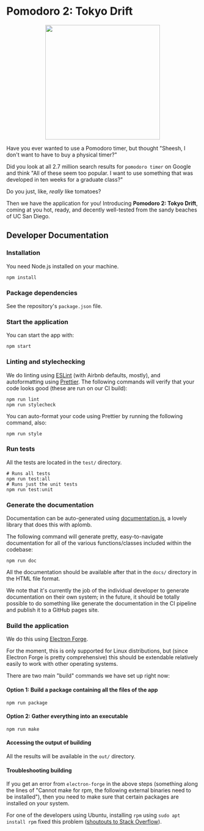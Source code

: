 # Pomodoro 2: Tokyo Drift

<div align="center">
<img width="300px" src="https://raw.githubusercontent.com/understanding-cats/tokyo-drift/main/src/images/tomato_tran.png" />
</div>

Have you ever wanted to use a Pomodoro timer, but thought "Sheesh, I don't want
to have to buy a physical timer?"

Did you look at all 2.7 million search results for `pomodoro timer` on Google
and think "All of these seem too popular. I want to use something that was
developed in ten weeks for a graduate class?"

Do you just, like, _really_ like tomatoes?

Then we have the application for you! Introducing **Pomodoro 2: Tokyo Drift**,
coming at you hot, ready, and decently well-tested from the sandy beaches of
UC San Diego.

## Developer Documentation

### Installation

You need Node.js installed on your machine.

```
npm install
```

### Package dependencies

See the repository's `package.json` file.

### Start the application

You can start the app with:

```
npm start
```

### Linting and stylechecking

We do linting using [ESLint](https://eslint.org/) (with Airbnb defaults,
mostly), and autoformatting using [Prettier](https://prettier.io/). The
following commands will verify that your code looks good (these are run on our
CI build):

```
npm run lint
npm run stylecheck
```

You can auto-format your code using Prettier by running the following command,
also:

```
npm run style
```

### Run tests

All the tests are located in the `test/` directory.

```
# Runs all tests
npm run test:all
# Runs just the unit tests
npm run test:unit
```

### Generate the documentation

Documentation can be auto-generated using
[documentation.js](https://documentation.js.org/), a lovely library that does
this with aplomb.

The following command will generate pretty, easy-to-navigate documentation for
all of the various functions/classes included within the codebase:

```
npm run doc
```

All the documentation should be available after that in the `docs/` directory
in the HTML file format.

We note that it's currently the job of the individual developer to generate
documentation on their own system; in the future, it should be totally possible
to do something like generate the documentation in the CI pipeline and publish
it to a GitHub pages site.

### Build the application

We do this using [Electron Forge](https://www.electronforge.io/).

For the moment, this is only supported for Linux distributions, but (since
Electron Forge is pretty comprehensive) this should be extendable relatively
easily to work with other operating systems.

There are two main "build" commands we have set up right now:

#### Option 1: Build a package containing all the files of the app

```
npm run package
```

#### Option 2: Gather everything into an executable

```
npm run make
```

#### Accessing the output of building

All the results will be available in the `out/` directory.

#### Troubleshooting building

If you get an error from `electron-forge` in the above steps (something along
the lines of "Cannot make for rpm, the following external binaries need to be
installed"), then you need to make sure that certain packages are installed on
your system.

For one of the developers using Ubuntu, installing `rpm` using
`sudo apt install rpm` fixed this problem
([shoutouts to Stack Overflow](https://stackoverflow.com/a/59571436)).
